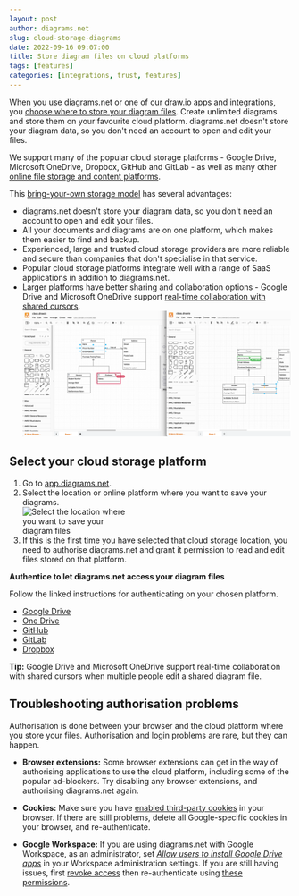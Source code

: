 ```yaml
---
layout: post
author: diagrams.net
slug: cloud-storage-diagrams
date: 2022-09-16 09:07:00
title: Store diagram files on cloud platforms
tags: [features]
categories: [integrations, trust, features]
---
```


When you use diagrams.net or one of our draw.io apps and integrations, you [choose where to store your diagram files](/doc/faq/storage-location-select.html).  Create unlimited diagrams and store them on your favourite cloud platform. diagrams.net doesn't store your diagram data, so you don't need an account to open and edit your files.

We support many of the popular cloud storage platforms - Google Drive, Microsoft OneDrive, Dropbox, GitHub and GitLab - as well as many other [online file storage and content platforms](/integrations.html).


This [bring-your-own storage model](https://www.diagrams.net/blog/secure-diagramming-storage) has several advantages:
* diagrams.net doesn't store your diagram data, so you don't need an account to open and edit your files.
* All your documents and diagrams are on one platform, which makes them easier to find and backup.
* Experienced, large and trusted cloud storage providers are more reliable and secure than companies that don't specialise in that service.
* Popular cloud storage platforms integrate well with a range of SaaS applications in addition to diagrams.net.
* Larger platforms have better sharing and collaboration options - Google Drive and Microsoft OneDrive support [real-time collaboration with shared cursors](/blog/real-time-collaboration-diagrams.html).
<br /><img src="/assets/img/blog/real-time-collaboration.png" style="max-width:100%;height:auto;" alt="See how others edit and select parts of the diagram in real time in diagrams.net when you store diagram files in OneDrive or Google Drive">

## Select your cloud storage platform

1. Go to [app.diagrams.net](https://app.diagrams.net).
2. Select the location or online platform where you want to save your diagrams.
<br /><img src="/assets/img/blog/storage-locations.png" style="width=100%;max-width:200px;height:auto;" alt="Select the location where you want to save your diagram files">
3. If this is the first time you have selected that cloud storage location, you need to authorise diagrams.net and grant it permission to read and edit files stored on that platform.

**Authentice to let diagrams.net access your diagram files**

Follow the linked instructions for authenticating on your chosen platform.

* [Google Drive](/doc/faq/google-drive-diagrams.html) 
* [One Drive](/doc/faq/microsoft-one-drive-authorisation.html) 
* [GitHub](/blog/github-support.html)
* [GitLab](/blog/gitlab-support.html)
* [Dropbox](/doc/faq/dropbox-diagrams-store.html)

**Tip:** Google Drive and Microsoft OneDrive support real-time collaboration with shared cursors when multiple people edit a shared diagram file.


## Troubleshooting authorisation problems

Authorisation is done between your browser and the cloud platform where you store your files. Authorisation and login problems are rare, but they can happen.

* **Browser extensions:** Some browser extensions can get in the way of authorising applications to use the cloud platform, including some of the popular ad-blockers. Try disabling any browser extensions, and authorising diagrams.net again.
  
* **Cookies:** Make sure you have [enabled third-party cookies](/doc/faq/enable-third-party-cookies.html) in your browser. If there are still problems, delete all Google-specific cookies in your browser, and re-authenticate.

* **Google Workspace:** If you are using diagrams.net with Google Workspace, as an administrator, set _[Allow users to install Google Drive apps](/doc/faq/gsuite-authorisation-troubleshoot.html)_ in your Workspace administration settings. If you are still having issues, first [revoke access](/doc/faq/google-drive-revoke-access.html) then re-authenticate using [these permissions](/doc/faq/gsuite-permissions.html).